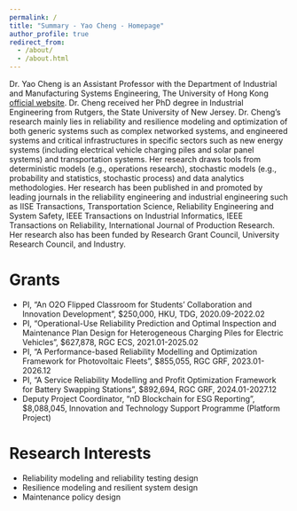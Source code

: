 ```yaml
---
permalink: /
title: "Summary - Yao Cheng - Homepage"
author_profile: true
redirect_from: 
  - /about/
  - /about.html
---
```


Dr. Yao Cheng is an Assistant Professor with the Department of Industrial and Manufacturing Systems Engineering, The University of Hong Kong [official website](https://www.imse.hku.hk/people/y-cheng). Dr. Cheng received her PhD degree in Industrial Engineering from Rutgers, the State University of New Jersey. Dr. Cheng’s research mainly lies in reliability and resilience modeling and optimization of both generic systems such as complex networked systems, and engineered systems and critical infrastructures in specific sectors such as new energy systems (including electrical vehicle charging piles and solar panel systems) and transportation systems. Her research draws tools from deterministic models (e.g., operations research), stochastic models (e.g., probability and statistics, stochastic process) and data analytics methodologies. Her research has been published in and promoted by leading journals in the reliability engineering and industrial engineering such as IISE Transactions, Transportation Science, Reliability Engineering and System Safety, IEEE Transactions on Industrial Informatics, IEEE Transactions on Reliability, International Journal of Production Research. Her research also has been funded by Research Grant Council, University Research Council, and Industry.
 

Grants
======
* PI, “An O2O Flipped Classroom for Students’ Collaboration and Innovation Development”, $250,000, HKU, TDG, 2020.09-2022.02
* PI, “Operational-Use Reliability Prediction and Optimal Inspection and Maintenance Plan Design for Heterogeneous Charging Piles for Electric Vehicles”, $627,878, RGC ECS, 2021.01-2025.02
* PI, “A Performance-based Reliability Modelling and Optimization Framework for Photovoltaic Fleets”, $855,055, RGC GRF, 2023.01-2026.12
* PI, “A Service Reliability Modelling and Profit Optimization Framework for Battery Swapping Stations”, $892,694, RGC GRF, 2024.01-2027.12
* Deputy Project Coordinator, “nD Blockchain for ESG Reporting”, $8,088,045, Innovation and Technology Support Programme (Platform Project)

Research Interests
======
* Reliability modeling and reliability testing design
* Resilience modeling and resilient system design
* Maintenance policy design
